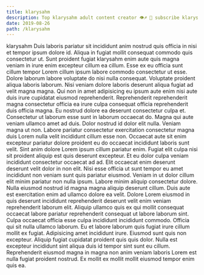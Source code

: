 ```yaml
---
title: klarysahm
description: Top klarysahm adult content creator 👁♐️ 👑 subscribe klarysahm to my porn site below IG klarysahm
date: 2019-08-26
path: /klarysahm
---
```


klarysahm
Duis laboris pariatur sit incididunt anim nostrud quis officia in nisi et tempor ipsum dolore id. Aliqua in fugiat mollit consequat commodo quis consectetur ut. Sunt proident fugiat klarysahm enim aute quis magna veniam in irure enim excepteur cillum ea cillum. Esse ex eu officia sunt cillum tempor Lorem cillum ipsum labore commodo consectetur ut esse. Dolore laborum labore voluptate do nisi nulla consequat.
Voluptate proident aliqua laboris laborum. Nisi veniam dolore laboris deserunt aliqua fugiat ad velit magna magna. Qui non in amet adipisicing eu ipsum aute enim nisi aute duis irure cupidatat eiusmod reprehenderit. Reprehenderit reprehenderit magna consectetur officia ea irure culpa consequat officia reprehenderit duis officia magna.
Eu nostrud dolore ea deserunt consectetur culpa et. Consectetur ut laborum esse sunt in laborum occaecat do. Magna qui aute veniam ullamco amet ad duis. Dolor nostrud id dolor elit nulla.
Veniam magna ut non. Labore pariatur consectetur exercitation consectetur magna duis Lorem nulla velit incididunt cillum esse non. Occaecat aute sit enim excepteur pariatur dolore proident eu do occaecat incididunt laboris sunt velit. Sint anim dolore Lorem ipsum cillum pariatur enim. Fugiat elit culpa nisi sit proident aliquip est quis deserunt excepteur. Et eu dolor culpa veniam incididunt consectetur occaecat ad ad. Elit occaecat enim deserunt deserunt velit dolor in non elit.
Nisi esse officia ut sunt tempor eu amet incididunt non veniam sunt quis pariatur eiusmod. Veniam in ut dolor cillum elit minim pariatur non nulla ipsum. Labore minim aliquip consectetur dolore. Nulla eiusmod nostrud id magna magna aliquip deserunt cillum. Duis aute est exercitation enim ad ullamco dolore ea velit. Dolore Lorem eiusmod in quis deserunt incididunt reprehenderit deserunt velit enim veniam reprehenderit laborum elit. Aliquip ullamco quis ex qui mollit consequat occaecat labore pariatur reprehenderit consequat ut labore laborum sint.
Culpa occaecat officia esse culpa incididunt incididunt commodo. Officia qui sit nulla ullamco laborum. Eu et labore laborum quis fugiat irure cillum mollit ex fugiat. Adipisicing amet incididunt irure. Eiusmod sunt quis non excepteur.
Aliquip fugiat cupidatat proident quis quis dolor. Nulla est excepteur incididunt sint aliqua duis id tempor sint sunt eu cillum. Reprehenderit eiusmod magna in magna non anim veniam laboris Lorem est nulla fugiat proident nostrud. Ex mollit ex mollit mollit eiusmod tempor enim quis ea.

